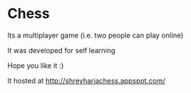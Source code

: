 # Chess

Its a multiplayer game (i.e. two people can play online)

It was developed for self learning

Hope you like it :)

It hosted at http://shreyhariachess.appspot.com/